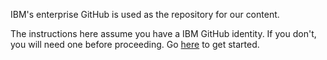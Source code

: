 IBM's enterprise GitHub is used as the repository for our content.

The instructions here assume you have a IBM GitHub identity.  If you don't, you will need one before proceeding. Go <a href="http://ibm.biz/gh-user-mapper" target="_blank">here</a> to get started.
